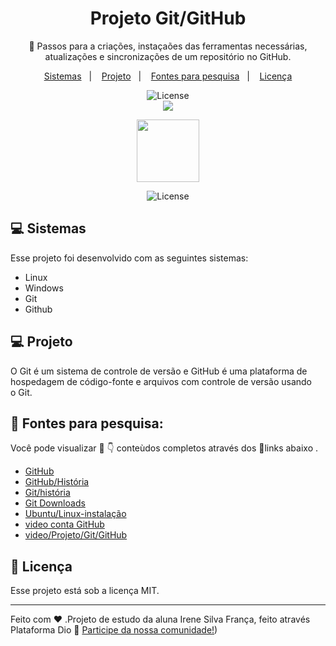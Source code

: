 

## <h1 align="center"> Projeto Git/GitHub</h1>

<p align="center">
👣 Passos para a criações, instaçaões das ferramentas necessárias, atualizações e sincronizações de um repositório no GitHub.
</p>

<p align="center">
  <a href="#-sistemas">Sistemas</a>&nbsp;&nbsp;&nbsp;|&nbsp;&nbsp;&nbsp;
  <a href="#-projeto">Projeto</a>&nbsp;&nbsp;&nbsp;|&nbsp;&nbsp;&nbsp;
  <a href="#-fontes-para-pesquisa">Fontes para pesquisa</a>&nbsp;&nbsp;&nbsp;|&nbsp;&nbsp;&nbsp;
  <a href="#memo-licença">Licença</a>
</p>

<p align="center">
  <img alt="License" src="https://img.shields.io/static/v1?label=license&message=MIT&color=49AA26&labelColor=000000">
   <br>
  <a href="https://youtu.be/NwTZ-ncHCVI"_blank"><img src="https://img.shields.io/badge/-Youtube-%23EA4335?style=for-the-badge&logo=youtube&logoColor=white" target="_blank"></a>
     <div align="center">
                        <img src="https://github.com/issf69/treinamento2/assets/105497075/90a74ce4-1f3d-4bf7-835c-4d11ad0dfc1e" width="100px" />
     </div>
     </p>
<p align="center">
  <img alt="License" src="https://github.com/issf69/projeto-github/assets/105497075/591621c7-c223-4e4d-bd93-4d265f3ffc0e">
  </p>
     
 ## 💻 Sistemas

Esse projeto foi desenvolvido com as seguintes sistemas:

- Linux
- Windows
- Git 
- Github

## 💻 Projeto

O Git é um sistema de controle de versão e GitHub  é uma plataforma de hospedagem de código-fonte e arquivos com controle de versão usando o Git.  

## 🔎 Fontes para pesquisa:  

Você pode visualizar 👀 👇 conteùdos completos através dos 🔗links abaixo .
- [GitHub]( https://github.com/)
- [GitHub/História](https://pt.wikipedia.org/wiki/GitHub#Hist%C3%B3ria)
- [Git/história](https://git-scm.com/book/pt-br/v2/Come%C3%A7ando-Uma-Breve-Hist%C3%B3ria-do-Git)
- [Git Downloads](https://git-scm.com/)
- [Ubuntu/Linux-instalação](https://ubuntu.com/)
- [video conta GitHub](https://youtu.be/e1QirbOsrqw/)                               
- [video/Projeto/Git/GitHub](https://youtu.be/NwTZ-ncHCVI/)                                                                                                                         
                                                                                                                         

## :memo: Licença

Esse projeto está sob a licença MIT.

---

Feito com ♥ .Projeto de estudo da aluna Irene Silva França, feito através Plataforma Dio :wave: [Participe da nossa comunidade!](https://www.dio.me/))

